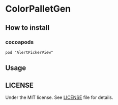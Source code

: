 # ColorPalletGen


## How to install

### cocoapods

```
pod "AlertPickerView"
```

## Usage


## LICENSE

Under the MIT license. See [LICENSE](https://github.com/tomoyamatsuyama/AlertPickerView/blob/master/LICENSE) file for details.
